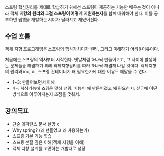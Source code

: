 스프링 핵심원리를 제대로 학습하기 위해선 스프링이 제공하는 기능만 배우는 것이 아니라 객체 **지향의 원리와 그걸 스프링이 어떻게 지원하는지**를 함께 배워해야 한다. 이를 공부하면 웹앱을 개발하는 시야가 달라지고 재밌어진다.  

## 수업 흐름
객체 지향 프로그래밍은 스프링의 핵심가치이자 원리, 그리고 이해하기 어려운이유이다.

처음에는 스프링의 역사부터 시작한다. 옛날처럼 하나씩 만들어보고, 그 사이에 발생하는 문제들을 해결하기 위해 객체지향원리를 따라 하나씩 해결해 나갈 것이다. 객체지향의 원리와 ioc, di, 스프링 컨테이너가 왜 필요한가에 대한 이유도 깨달을 수 있다.  
- 1~3: 만들어보면서 이해
- 4~: 핵심기능에 초점을 맞춰 설명. 기능이 왜 만들어졌고 왜 필요한지. 실무에 어떤 방식으로 이루어지는지 초점을 맞춰서.
  
## 강의목표
- 단순 레퍼런스 문서 설명 x
- Why spring? (왜 만들었고 왜 사용하는가)
- 스프링 기본 기능 학습
- 스프링 본질 깊은 이해(객체 지향을 이해)
- 객체 지향 설계를 고민하는 개발자로 성장